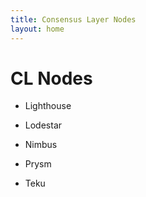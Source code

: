```yaml
---
title: Consensus Layer Nodes
layout: home
---
```


# CL Nodes

* Lighthouse

* Lodestar

* Nimbus

* Prysm

* Teku
